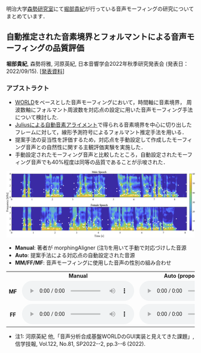 明治大学[森勢研究室](http://www.isc.meiji.ac.jp/~mmorise/lab/)にて[堀部貴紀](https://takanohori.github.io/)が行っている音声モーフィングの研究についてまとめています．

## 自動推定された音素境界とフォルマントによる音声モーフィングの品質評価  
**堀部貴紀**, 森勢将雅, 河原英紀, 日本音響学会2022年秋季研究発表会 (発表日：2022/09/15). [[発表資料](ASJ2022A_poster_published.pdf)]

### アブストラクト
- [WORLD](http://www.isc.meiji.ac.jp/~mmorise/world/index.html)をベースとした音声モーフィングにおいて，時間軸に音素境界， 周波数軸にフォルマント周波数を対応点の設定に用いた音声モーフィング手法について検討した.
- [Juliusによる自動音素アライメント](https://julius.osdn.jp/index.php?q=ouyoukit.html)で得られる音素境界を中心に切り出したフレームに対して，線形予測符号によるフォルマント推定手法を用いる．
- 提案手法の妥当性を評価するため，対応点を手動設定して作成したモーフィング音声との自然性に関する主観評価実験を実施した．
- 手動設定されたモーフィング音声と比較したところ，自動設定されたモーフィング音声でも40%程度は同等の品質であることが示唆された．

<img src="img/asj22a_spectrogram.png">

- **Manual**: 著者が morphingAligner (注1)を用いて手動で対応づけした音源
- **Auto**: 提案手法による対応点の自動設定された音源
- **MM/FF/MF**: 音声モーフィングに使用した音声の性別の組み合わせ
<table>
<tbody align="center" width="50%">
    <tr>
        <td></td>
        <td><b>Manual</b></td>
        <td><b>Auto (proposed Method)</b></td>
    </tr>
    <tr>
        <td><b>MF</b></td>
        <td><audio src="data/m_jvs009vs040_t001.wav" controls></audio></td>
        <td><audio src="data/a_jvs009vs040_t001.wav" controls></audio></td>
    </tr>
    <tr>
        <td><b>FF</b></td>
        <td><audio src="data/m_jvs040vs082_t001.wav" controls></audio></td>
        <td><audio src="data/a_jvs040vs082_t001.wav" controls></audio></td>
    </tr>
    <!-- <tr>
        <td><audio src="data/m_jvs009vs040_t001.wav" controls=""></audio></td>
        <td><audio src="data/a_jvs009vs040_t001.wav" controls=""></audio></td>
    </tr>
    <tr>
        <td><audio src="data/m_jvs009vs040_t001.wav" controls=""></audio></td>
        <td><audio src="data/a_jvs009vs040_t001.wav" controls=""></audio></td>
    </tr>
    <tr>
        <td><audio src="data/m_jvs009vs040_t001.wav" controls=""></audio></td>
        <td><audio src="data/a_jvs009vs040_t001.wav" controls=""></audio></td>
    </tr> -->
</tbody>
</table>

- 注1: 河原英紀 他,「音声分析合成基盤WORLDのGUI実装と見えてきた課題」, 信学技報, Vol.122, No.81, SP2022--2, pp.3--6 (2022).
